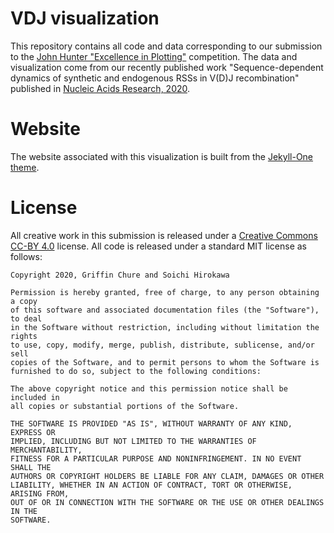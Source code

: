 # VDJ visualization

This repository contains all code and data corresponding to our submission to
the [John Hunter "Excellence in
Plotting"](https://www.scipy2020.scipy.org/plotting-contest) competition. The
data and visualization come from our recently published work "Sequence-dependent
dynamics of synthetic and endogenous RSSs in V(D)J recombination" published in
[Nucleic Acids Research,
2020](https://academic.oup.com/nar/advance-article/doi/10.1093/nar/gkaa418/5843817).

# Website
The website associated with this visualization is built from the [Jekyll-One theme](https://github.com/smth/jekyll-one).

# License
All creative work in this submission is released under a [Creative Commons CC-BY
4.0](https://creativecommons.org/licenses/by/4.0/deed.ast) license. All code is released under a standard MIT license as follows:


```
Copyright 2020, Griffin Chure and Soichi Hirokawa

Permission is hereby granted, free of charge, to any person obtaining a copy
of this software and associated documentation files (the "Software"), to deal
in the Software without restriction, including without limitation the rights
to use, copy, modify, merge, publish, distribute, sublicense, and/or sell
copies of the Software, and to permit persons to whom the Software is
furnished to do so, subject to the following conditions:

The above copyright notice and this permission notice shall be included in
all copies or substantial portions of the Software.

THE SOFTWARE IS PROVIDED "AS IS", WITHOUT WARRANTY OF ANY KIND, EXPRESS OR
IMPLIED, INCLUDING BUT NOT LIMITED TO THE WARRANTIES OF MERCHANTABILITY,
FITNESS FOR A PARTICULAR PURPOSE AND NONINFRINGEMENT. IN NO EVENT SHALL THE
AUTHORS OR COPYRIGHT HOLDERS BE LIABLE FOR ANY CLAIM, DAMAGES OR OTHER
LIABILITY, WHETHER IN AN ACTION OF CONTRACT, TORT OR OTHERWISE, ARISING FROM,
OUT OF OR IN CONNECTION WITH THE SOFTWARE OR THE USE OR OTHER DEALINGS IN THE
SOFTWARE.
```